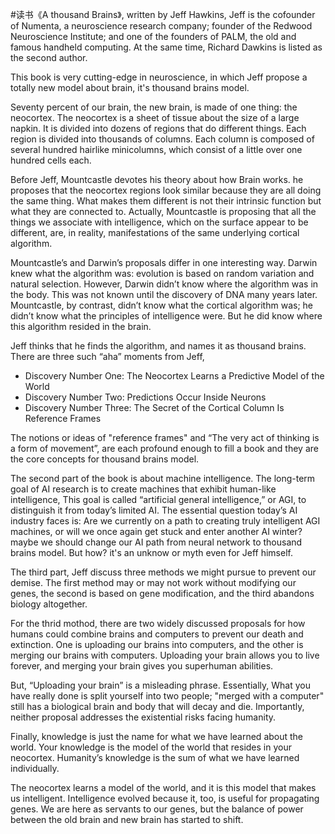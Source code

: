 \#读书《A thousand Brains》, written by Jeff Hawkins, Jeff is the cofounder of Numenta, a neuroscience research company; founder of the Redwood Neuroscience Institute; and one of the founders of PALM, the old and famous handheld computing. At the same time, Richard Dawkins is listed as the second author.

This book is very cutting-edge in neuroscience, in which Jeff propose a totally new model about brain, it's thousand brains model.

Seventy percent of our brain, the new brain, is made of one thing: the neocortex. The neocortex is a sheet of tissue about the size of a large napkin. It is divided into dozens of regions that do different things. Each region is divided into thousands of columns. Each column is composed of several hundred hairlike minicolumns, which consist of a little over one hundred cells each.

Before Jeff,  Mountcastle devotes his theory about how Brain works. he proposes that the neocortex regions look similar because they are all doing the same thing. What makes them different is not their intrinsic function but what they are connected to. Actually, Mountcastle is proposing that all the things we associate with intelligence, which on the surface appear to be different, are, in reality, manifestations of the same underlying cortical algorithm.

Mountcastle’s and Darwin’s proposals differ in one interesting way. Darwin knew what the algorithm was: evolution is based on random variation and natural selection. However, Darwin didn’t know where the algorithm was in the body. This was not known until the discovery of DNA many years later. Mountcastle, by contrast, didn’t know what the cortical algorithm was; he didn’t know what the principles of intelligence were. But he did know where this algorithm resided in the brain.

Jeff thinks that he finds the algorithm, and names it as thousand brains. There are three such “aha” moments from Jeff,

- Discovery Number One: The Neocortex Learns a Predictive Model of the World
- Discovery Number Two: Predictions Occur Inside Neurons
- Discovery Number Three: The Secret of the Cortical Column Is Reference Frames

The notions or ideas of "reference frames" and “The very act of thinking is a form of movement”, are each profound enough to fill a book and they are the core concepts for thousand brains model.

The second part of the book is about machine intelligence. The long-term goal of AI research is to create machines that exhibit human-like intelligence, This goal is called “artificial general intelligence,” or AGI, to distinguish it from today’s limited AI. The essential question today’s AI industry faces is: Are we currently on a path to creating truly intelligent AGI machines, or will we once again get stuck and enter another AI winter? maybe we should change our AI path from neural network to thousand brains model. But how? it's an unknow or myth even for Jeff himself.

The third part, Jeff discuss three methods we might pursue to prevent our demise. The first method may or may not work without modifying our genes, the second is based on gene modification, and the third abandons biology altogether.

For the thrid mothod, there are two widely discussed proposals for how humans could combine brains and computers to prevent our death and extinction. One is uploading our brains into computers, and the other is merging our brains with computers. Uploading your brain allows you to live forever, and merging your brain gives you superhuman abilities.

But, “Uploading your brain” is a misleading phrase. Essentially, What you have really done is split yourself into two people; "merged with a computer" still has a biological brain and body that will decay and die. Importantly, neither proposal addresses the existential risks facing humanity.

Finally, knowledge is just the name for what we have learned about the world. Your knowledge is the model of the world that resides in your neocortex. Humanity’s knowledge is the sum of what we have learned individually.

The neocortex learns a model of the world, and it is this model that makes us intelligent. Intelligence evolved because it, too, is useful for propagating genes. We are here as servants to our genes, but the balance of power between the old brain and new brain has started to shift.